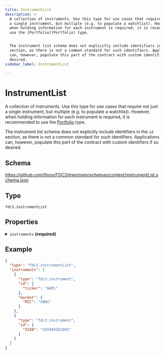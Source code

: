 ```yaml
---
title: InstrumentList
description: >-
  A collection of instruments. Use this type for use cases that require not just
  a single instrument, but multiple (e.g. to populate a watchlist). However,
  when holding information for each instrument is required, it is recommended to
  use the [Portfolio](Portfolio) type.


  The instrument list schema does not explicitly include identifiers in the `id`
  section, as there is not a common standard for such identifiers. Applications
  can, however, populate this part of the contract with custom identifiers if so
  desired.
sidebar_label: InstrumentList

---
```


# InstrumentList

A collection of instruments. Use this type for use cases that require not just a single instrument, but multiple (e.g. to populate a watchlist). However, when holding information for each instrument is required, it is recommended to use the [Portfolio](Portfolio) type.

The instrument list schema does not explicitly include identifiers in the `id` section, as there is not a common standard for such identifiers. Applications can, however, populate this part of the contract with custom identifiers if so desired.

## Schema

<https://github.com/finos/FDC3/tree/main/schemas/context/instrumentList.schema.json>

## Type

`fdc3.instrumentList`

## Properties

<details>
  <summary><code>instruments</code> <strong>(required)</strong></summary>

**type**: `array`

<details>
  <summary><code>Items</code></summary>

**type**: [Instrument](Instrument)

</details>

An array of instrument contexts that forms the list.

</details>

## Example

```json
{
  "type": "fdc3.instrumentList",
  "instruments": [
    {
      "type": "fdc3.instrument",
      "id": {
        "ticker": "AAPL"
      },
      "market": {
        "MIC": "XNAS"
      }
    },
    {
      "type": "fdc3.instrument",
      "id": {
        "ISIN": "US5949181045"
      }
    }
  ]
}
```

